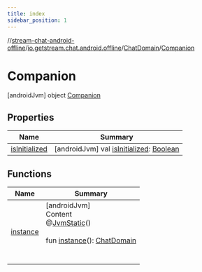 ```yaml
---
title: index
sidebar_position: 1
---
```

//[stream-chat-android-offline](../../../../index.md)/[io.getstream.chat.android.offline](../../index.md)/[ChatDomain](../index.md)/[Companion](index.md)



# Companion  
 [androidJvm] object [Companion](index.md)   


## Properties  
  
|  Name |  Summary | 
|---|---|
| <a name="io.getstream.chat.android.offline/ChatDomain.Companion/isInitialized/#/PointingToDeclaration/"></a>[isInitialized](isInitialized.md)| <a name="io.getstream.chat.android.offline/ChatDomain.Companion/isInitialized/#/PointingToDeclaration/"></a> [androidJvm] val [isInitialized](isInitialized.md): [Boolean](https://kotlinlang.org/api/latest/jvm/stdlib/kotlin/-boolean/index.html)   <br/>|


## Functions  
  
|  Name |  Summary | 
|---|---|
| <a name="io.getstream.chat.android.offline/ChatDomain.Companion/instance/#/PointingToDeclaration/"></a>[instance](instance.md)| <a name="io.getstream.chat.android.offline/ChatDomain.Companion/instance/#/PointingToDeclaration/"></a>[androidJvm]  <br/>Content  <br/>@[JvmStatic](https://kotlinlang.org/api/latest/jvm/stdlib/kotlin.jvm/-jvm-static/index.html)()  <br/>  <br/>fun [instance](instance.md)(): [ChatDomain](../index.md)  <br/><br/><br/>|


